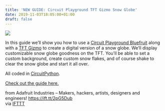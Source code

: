 ```yaml
---
title: 'NEW GUIDE: Circuit Playground TFT Gizmo Snow Globe'
date: 2019-11-03T18:05:00+01:00
draft: false
---
```


![](https://cdn-blog.adafruit.com/uploads/2019/11/banner.png)

In this guide we’ll show you how to use a [Circuit Playground Bluefruit](https://www.adafruit.com/product/4333) along with a [TFT Gizmo](https://www.adafruit.com/product/4367) to create a digital version of a snow globe. We’ll display customizable snow globe goodness on the TFT. You’ll be able to set a custom background, create custom snow flakes, and of course shake to clear the snow globe and start it all over.

All coded in [CircuitPython](https://circuitpython.org/).

[Check out the guide here.](https://learn.adafruit.com/circuit-playground-tft-gizmo-snow-globe/)

  
  
from Adafruit Industries – Makers, hackers, artists, designers and engineers! https://ift.tt/2pG5Dub  
via [IFTTT](https://ifttt.com/?ref=da&site=blogger)
